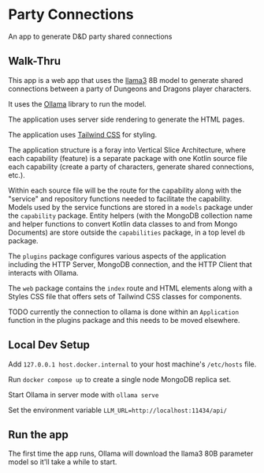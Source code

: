 # Party Connections

An app to generate D&amp;D party shared connections

## Walk-Thru

This app is a web app that uses the [llama3](https://huggingface.co/docs/transformers/main/en/model_doc/llama3) 8B model to generate shared connections between a party of Dungeons and Dragons player characters.

It uses the [Ollama](https://github.com/ollama/ollama) library to run the model.

The application uses server side rendering to generate the HTML pages.

The application uses [Tailwind CSS](https://tailwindcss.com/) for styling.

The application structure is a foray into Vertical Slice Architecture, where each capability (feature) is a separate package with one Kotlin source file each capability (create a party of characters, generate shared connections, etc.).

Within each source file will be the route for the capability along with the "service" and repository functions needed to facilitate the capability. Models used by the service functions are stored in a `models` package under the `capability` package. Entity helpers (with the MongoDB collection name and helper functions to convert Kotlin data classes to and from Mongo Documents) are store outside the `capabilities` package, in a top level `db` package.

The `plugins` package configures various aspects of the application including the HTTP Server, MongoDB connection, and the HTTP Client that interacts with Ollama.

The `web` package contains the `index` route and HTML elements along with a Styles CSS file that offers sets of Tailwind CSS classes for components.

TODO currently the connection to ollama is done within an `Application` function in the plugins package and this needs to be moved elsewhere.

## Local Dev Setup

Add `127.0.0.1 host.docker.internal` to your host machine's `/etc/hosts` file.

Run `docker compose up` to create a single node MongoDB replica set.

Start Ollama in server mode with `ollama serve`

Set the environment variable `LLM_URL=http://localhost:11434/api/`

## Run the app

The first time the app runs, Ollama will download the llama3 80B parameter model so it'll take a while to start.

